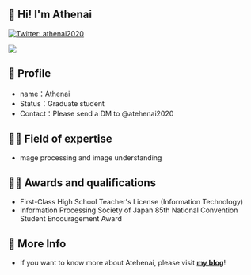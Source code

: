 ## 👋 Hi! I'm Athenai
[![Twitter: athenai2020](https://img.shields.io/twitter/follow/athenai2020?style=social)](https://twitter.com/athenai2020)



![](https://github-profile-summary-cards.vercel.app/api/cards/profile-details?username=aafoxdev&theme=vue)


## 🐤 Profile
- name：Athenai
- Status：Graduate student
- Contact：Please send a DM to @atehenai2020
## 🧙‍♂️ Field of expertise
- mage processing and image understanding
## 🧙‍♂️ Awards and qualifications
- First-Class High School Teacher's License (Information Technology)
- Information Processing Society of Japan 85th National Convention Student Encouragement Award

## 🐾 More Info
- If you want to know more about Atehenai, please visit [**my blog**](https://aafox.net)!
